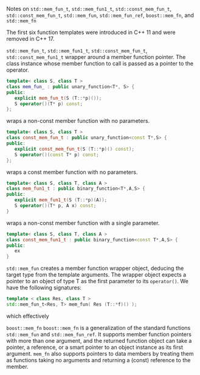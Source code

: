 Notes on ```std::mem_fun_t```, ```std::mem_fun1_t```, ```std::const_mem_fun_t```, 
```std::const_mem_fun_t```, ```std::mem_fun```, ```std::mem_fun_ref```, 
```boost::mem_fn```, and ```std::mem_fn```

The first six function templates were introduced in C++ 11 and were removed in C++ 17.

```std::mem_fun_t```, ```std::mem_fun1_t```, ```std::const_mem_fun_t```, ```std::const_mem_fun1_t```
wrapper around a member function pointer. The class instance whose member function to
call is passed as a pointer to the operator. 
```cpp
template< class S, class T > 
class mem_fun_ : public unary_function<T*, S> {
public:
   explicit mem_fun_t(S (T::*p)());
   S operator()(T* p) const;
};
```
wraps a non-const member function with no parameters.

```cpp
template< class S, class T >
class const_mem_fun_t : public unary_function<const T*,S> {
public:
   explicit const_mem_fun_t(S (T::*p)() const);
   S operator()(const T* p) const;
};
```
wraps a const member function with no parameters.

```cpp
template< class S, class T, class A >
class mem_fun1_t : public binary_function<T*,A,S> {
public:
   explicit mem_fun1_t(S (T::*p)(A));
   S operator()(T* p, A x) const;
}
```
wraps a non-const member function with a single parameter.

```cpp
template< class S, class T, class A >
class const_mem_fun1_t : public binary_function<const T*,A,S> {
public:
   ex
}
```


```std::mem_fun```
creates a member function wrapper object, deducing the target type from the template
arguments. The wrapper object expects a pointer to an object of type T as the first
parameter to its ```operator()```.
We have the following signatures:
```cpp
template < class Res, class T >
std::mem_fun_t<Res, T> mem_fun( Res (T::*f)() );
``` 
which effectively 


```boost::mem_fn``` 
```boost::mem_fn``` is a generalization of the standard functions ```std::mem_fun``` and 
```std::mem_fun_ref```. It supports member function pointers with more than one argument, and
the returned function object can take a pointer, a reference, or a smart pointer to an object
instance as its first argument. ```mem_fn``` also supports pointers to data members by treating
them as functions taking no arguments and returning a (const) reference to the member.



